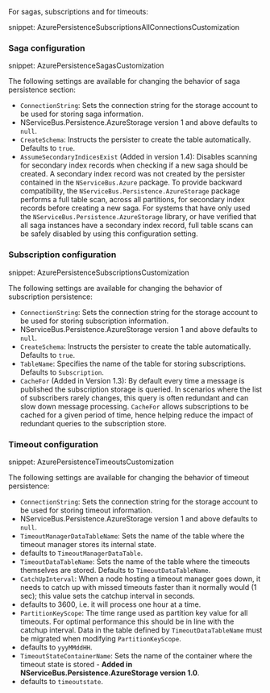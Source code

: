 For sagas, subscriptions and for timeouts:

snippet: AzurePersistenceSubscriptionsAllConnectionsCustomization

### Saga configuration

snippet: AzurePersistenceSagasCustomization

The following settings are available for changing the behavior of saga persistence section:

 * `ConnectionString`: Sets the connection string for the storage account to be used for storing saga information.
 * NServiceBus.Persistence.AzureStorage version 1 and above defaults to `null`.
 * `CreateSchema`: Instructs the persister to create the table automatically. Defaults to `true`.
 * `AssumeSecondaryIndicesExist` (Added in version 1.4): Disables scanning for secondary index records when checking if a new saga should be created. A secondary index record was not created by the persister contained in the `NServiceBus.Azure` package. To provide backward compatibility, the `NServiceBus.Persistence.AzureStorage` package performs a full table scan, across all partitions, for secondary index records before creating a new saga. For systems that have only used the `NServiceBus.Persistence.AzureStorage` library, or have verified that all saga instances have a secondary index record, full table scans can be safely disabled by using this configuration setting.


### Subscription configuration

snippet: AzurePersistenceSubscriptionsCustomization

The following settings are available for changing the behavior of subscription persistence:

 * `ConnectionString`: Sets the connection string for the storage account to be used for storing subscription information.
 * NServiceBus.Persistence.AzureStorage version 1 and above defaults to `null`.
 * `CreateSchema`: Instructs the persister to create the table automatically. Defaults to `true`.
 * `TableName`: Specifies the name of the table for storing subscriptions. Defaults to `Subscription`.
 * `CacheFor` (Added in Version 1.3): By default every time a message is published the subscription storage is queried. In scenarios where the list of subscribers rarely changes, this query is often redundant and can slow down message processing. `CacheFor` allows subscriptions to be cached for a given period of time, hence helping reduce the impact of redundant queries to the subscription store.


### Timeout configuration

snippet: AzurePersistenceTimeoutsCustomization

The following settings are available for changing the behavior of timeout persistence:

 * `ConnectionString`: Sets the connection string for the storage account to be used for storing timeout information.
  * NServiceBus.Persistence.AzureStorage version 1 and above defaults to `null`.
 * `TimeoutManagerDataTableName`: Sets the name of the table where the timeout manager stores its internal state.
  * defaults to `TimeoutManagerDataTable`.
 * `TimeoutDataTableName`: Sets the name of the table where the timeouts themselves are stored. Defaults to `TimeoutDataTableName`.
 * `CatchUpInterval`: When a node hosting a timeout manager goes down, it needs to catch up with missed timeouts faster than it normally would (1 sec); this value sets the catchup interval in seconds.
  * defaults to 3600, i.e. it will process one hour at a time.
 * `PartitionKeyScope`: The time range used as partition key value for all timeouts. For optimal performance this should be in line with the catchup interval. Data in the table defined by `TimeoutDataTableName` must be migrated when modifying `PartitionKeyScope`.
  * defaults to `yyyMMddHH`.
 * `TimeoutStateContainerName`: Sets the name of the container where the timeout state is stored - **Added in NServiceBus.Persistence.AzureStorage version 1.0**.
  * defaults to `timeoutstate`.